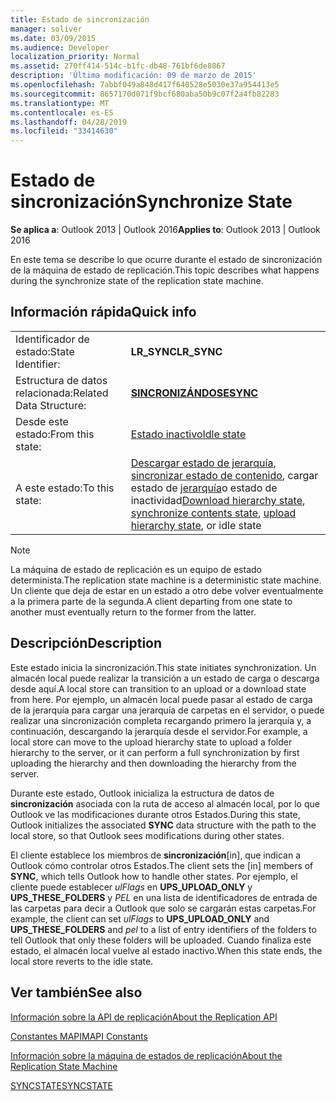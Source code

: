 ```yaml
---
title: Estado de sincronización
manager: soliver
ms.date: 03/09/2015
ms.audience: Developer
localization_priority: Normal
ms.assetid: 270ff414-514c-b1fc-db48-761bf6de8867
description: 'Última modificación: 09 de marzo de 2015'
ms.openlocfilehash: 7abbf049a848d417f640528e5030e37a954413e5
ms.sourcegitcommit: 8657170d071f9bcf680aba50b9c07f2a4fb82283
ms.translationtype: MT
ms.contentlocale: es-ES
ms.lasthandoff: 04/28/2019
ms.locfileid: "33414630"
---
```

# <a name="synchronize-state"></a><span data-ttu-id="b8684-103">Estado de sincronización</span><span class="sxs-lookup"><span data-stu-id="b8684-103">Synchronize State</span></span>

  
  
<span data-ttu-id="b8684-104">**Se aplica a**: Outlook 2013 | Outlook 2016</span><span class="sxs-lookup"><span data-stu-id="b8684-104">**Applies to**: Outlook 2013 | Outlook 2016</span></span> 
  
 <span data-ttu-id="b8684-105">En este tema se describe lo que ocurre durante el estado de sincronización de la máquina de estado de replicación.</span><span class="sxs-lookup"><span data-stu-id="b8684-105">This topic describes what happens during the synchronize state of the replication state machine.</span></span> 
  
## <a name="quick-info"></a><span data-ttu-id="b8684-106">Información rápida</span><span class="sxs-lookup"><span data-stu-id="b8684-106">Quick info</span></span>

|||
|:-----|:-----|
|<span data-ttu-id="b8684-107">Identificador de estado:</span><span class="sxs-lookup"><span data-stu-id="b8684-107">State Identifier:</span></span>  <br/> |<span data-ttu-id="b8684-108">**LR_SYNC**</span><span class="sxs-lookup"><span data-stu-id="b8684-108">**LR_SYNC**</span></span> <br/> |
|<span data-ttu-id="b8684-109">Estructura de datos relacionada:</span><span class="sxs-lookup"><span data-stu-id="b8684-109">Related Data Structure:</span></span>  <br/> |<span data-ttu-id="b8684-110">**[SINCRONIZÁNDOSE](sync.md)**</span><span class="sxs-lookup"><span data-stu-id="b8684-110">**[SYNC](sync.md)**</span></span> <br/> |
|<span data-ttu-id="b8684-111">Desde este estado:</span><span class="sxs-lookup"><span data-stu-id="b8684-111">From this state:</span></span>  <br/> |[<span data-ttu-id="b8684-112">Estado inactivo</span><span class="sxs-lookup"><span data-stu-id="b8684-112">Idle state</span></span>](idle-state.md) <br/> |
|<span data-ttu-id="b8684-113">A este estado:</span><span class="sxs-lookup"><span data-stu-id="b8684-113">To this state:</span></span>  <br/> |<span data-ttu-id="b8684-114">[Descargar estado de jerarquía](download-hierarchy-state.md), [sincronizar estado de contenido](synchronize-contents-state.md), cargar estado de [jerarquía](upload-hierarchy-state.md)o estado de inactividad</span><span class="sxs-lookup"><span data-stu-id="b8684-114">[Download hierarchy state](download-hierarchy-state.md), [synchronize contents state](synchronize-contents-state.md), [upload hierarchy state](upload-hierarchy-state.md), or idle state</span></span>  <br/> |
   
> [!NOTE]
> <span data-ttu-id="b8684-115">La máquina de estado de replicación es un equipo de estado determinista.</span><span class="sxs-lookup"><span data-stu-id="b8684-115">The replication state machine is a deterministic state machine.</span></span> <span data-ttu-id="b8684-116">Un cliente que deja de estar en un estado a otro debe volver eventualmente a la primera parte de la segunda.</span><span class="sxs-lookup"><span data-stu-id="b8684-116">A client departing from one state to another must eventually return to the former from the latter.</span></span> 
  
## <a name="description"></a><span data-ttu-id="b8684-117">Descripción</span><span class="sxs-lookup"><span data-stu-id="b8684-117">Description</span></span>

<span data-ttu-id="b8684-118">Este estado inicia la sincronización.</span><span class="sxs-lookup"><span data-stu-id="b8684-118">This state initiates synchronization.</span></span> <span data-ttu-id="b8684-119">Un almacén local puede realizar la transición a un estado de carga o descarga desde aquí.</span><span class="sxs-lookup"><span data-stu-id="b8684-119">A local store can transition to an upload or a download state from here.</span></span> <span data-ttu-id="b8684-120">Por ejemplo, un almacén local puede pasar al estado de carga de la jerarquía para cargar una jerarquía de carpetas en el servidor, o puede realizar una sincronización completa recargando primero la jerarquía y, a continuación, descargando la jerarquía desde el servidor.</span><span class="sxs-lookup"><span data-stu-id="b8684-120">For example, a local store can move to the upload hierarchy state to upload a folder hierarchy to the server, or it can perform a full synchronization by first uploading the hierarchy and then downloading the hierarchy from the server.</span></span>
  
<span data-ttu-id="b8684-121">Durante este estado, Outlook inicializa la estructura de datos de **sincronización** asociada con la ruta de acceso al almacén local, por lo que Outlook ve las modificaciones durante otros Estados.</span><span class="sxs-lookup"><span data-stu-id="b8684-121">During this state, Outlook initializes the associated **SYNC** data structure with the path to the local store, so that Outlook sees modifications during other states.</span></span> 
  
<span data-ttu-id="b8684-122">El cliente establece los miembros de **sincronización**[in], que indican a Outlook cómo controlar otros Estados.</span><span class="sxs-lookup"><span data-stu-id="b8684-122">The client sets the [in] members of **SYNC**, which tells Outlook how to handle other states.</span></span> <span data-ttu-id="b8684-123">Por ejemplo, el cliente puede establecer *ulFlags* en **UPS_UPLOAD_ONLY** y **UPS_THESE_FOLDERS** y *PEL* en una lista de identificadores de entrada de las carpetas para decir a Outlook que solo se cargarán estas carpetas.</span><span class="sxs-lookup"><span data-stu-id="b8684-123">For example, the client can set  *ulFlags*  to **UPS_UPLOAD_ONLY** and **UPS_THESE_FOLDERS** and  *pel*  to a list of entry identifiers of the folders to tell Outlook that only these folders will be uploaded.</span></span> <span data-ttu-id="b8684-124">Cuando finaliza este estado, el almacén local vuelve al estado inactivo.</span><span class="sxs-lookup"><span data-stu-id="b8684-124">When this state ends, the local store reverts to the idle state.</span></span> 
  
## <a name="see-also"></a><span data-ttu-id="b8684-125">Ver también</span><span class="sxs-lookup"><span data-stu-id="b8684-125">See also</span></span>



[<span data-ttu-id="b8684-126">Información sobre la API de replicación</span><span class="sxs-lookup"><span data-stu-id="b8684-126">About the Replication API</span></span>](about-the-replication-api.md)
  
[<span data-ttu-id="b8684-127">Constantes MAPI</span><span class="sxs-lookup"><span data-stu-id="b8684-127">MAPI Constants</span></span>](mapi-constants.md)
  
[<span data-ttu-id="b8684-128">Información sobre la máquina de estados de replicación</span><span class="sxs-lookup"><span data-stu-id="b8684-128">About the Replication State Machine</span></span>](about-the-replication-state-machine.md)
  
[<span data-ttu-id="b8684-129">SYNCSTATE</span><span class="sxs-lookup"><span data-stu-id="b8684-129">SYNCSTATE</span></span>](syncstate.md)

